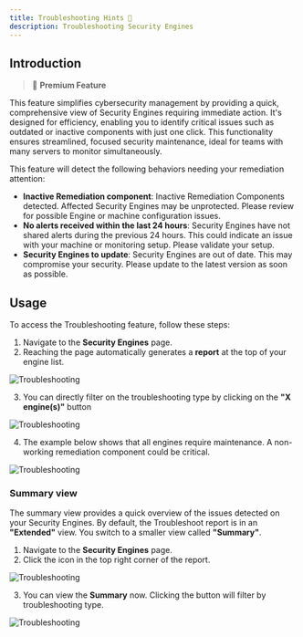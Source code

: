 ```yaml
---
title: Troubleshooting Hints 🏅
description: Troubleshooting Security Engines
---
```


## Introduction

> 🌟 **Premium Feature**

This feature simplifies cybersecurity management by providing a quick, comprehensive view of Security Engines requiring immediate action. It's designed for efficiency, enabling you to identify critical issues such as outdated or inactive components with just one click. This functionality ensures streamlined, focused security maintenance, ideal for teams with many servers to monitor simultaneously.

This feature will detect the following behaviors needing your remediation attention:

- **Inactive Remediation component**: Inactive Remediation Components detected. Affected Security Engines may be unprotected. Please review for possible Engine or machine configuration issues.
- **No alerts received within the last 24 hours**: Security Engines have not shared alerts during the previous 24 hours. This could indicate an issue with your machine or monitoring setup. Please validate your setup.
- **Security Engines to update**: Security Engines are out of date. This may compromise your security. Please update to the latest version as soon as possible.

## Usage

To access the Troubleshooting feature, follow these steps:

1. Navigate to the **Security Engines** page.
2. Reaching the page automatically generates a **report** at the top of your engine list.

![Troubleshooting](/img/console/security_engines/troubleshooting-report.png)

3. You can directly filter on the troubleshooting type by clicking on the **"X engine(s)"** button

![Troubleshooting](/img/console/security_engines/troubleshooting-report-filter.png)

4. The example below shows that all engines require maintenance. A non-working remediation component could be critical.

![Troubleshooting](/img/console/security_engines/troubleshooting-report-filtered-page.png)

### Summary view

The summary view provides a quick overview of the issues detected on your Security Engines. By default, the Troubleshoot report is in an **"Extended"** view. You switch to a smaller view called **"Summary"**.

1. Navigate to the **Security Engines** page.
2. Click the icon in the top right corner of the report.

![Troubleshooting](/img/console/security_engines/troubleshooting-summary-button.png)

3. You can view the **Summary** now. Clicking the button will filter by troubleshooting type.

![Troubleshooting](/img/console/security_engines/troubleshooting-summary-view.png)
